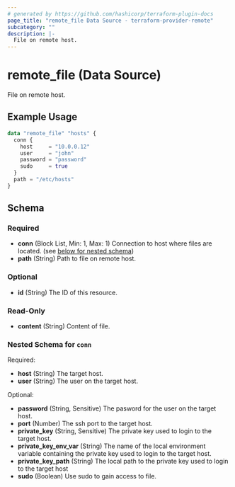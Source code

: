 ```yaml
---
# generated by https://github.com/hashicorp/terraform-plugin-docs
page_title: "remote_file Data Source - terraform-provider-remote"
subcategory: ""
description: |-
  File on remote host.
---
```


# remote_file (Data Source)

File on remote host.

## Example Usage

```terraform
data "remote_file" "hosts" {
  conn {
    host     = "10.0.0.12"
    user     = "john"
    password = "password"
    sudo     = true
  }
  path = "/etc/hosts"
}
```

<!-- schema generated by tfplugindocs -->
## Schema

### Required

- **conn** (Block List, Min: 1, Max: 1) Connection to host where files are located. (see [below for nested schema](#nestedblock--conn))
- **path** (String) Path to file on remote host.

### Optional

- **id** (String) The ID of this resource.

### Read-Only

- **content** (String) Content of file.

<a id="nestedblock--conn"></a>
### Nested Schema for `conn`

Required:

- **host** (String) The target host.
- **user** (String) The user on the target host.

Optional:

- **password** (String, Sensitive) The pasword for the user on the target host.
- **port** (Number) The ssh port to the target host.
- **private_key** (String, Sensitive) The private key used to login to the target host.
- **private_key_env_var** (String) The name of the local environment variable containing the private key used to login to the target host.
- **private_key_path** (String) The local path to the private key used to login to the target host
- **sudo** (Boolean) Use sudo to gain access to file.


